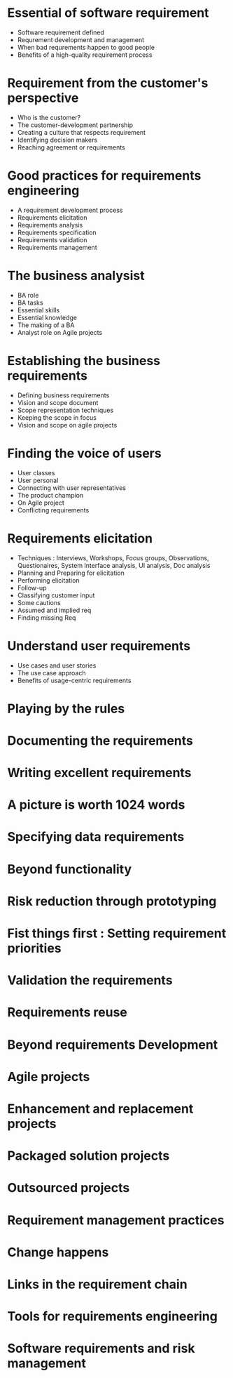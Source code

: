 # Essential of software requirement

- Software requirement defined
- Requrement development and management
- When bad requrements happen to good people
- Benefits of a high-quality requirement process

# Requirement from the customer's perspective

- Who is the customer?
- The customer-development partnership
- Creating a culture that respects requirement
- Identifying decision makers
- Reaching agreement or requirements

# Good practices for requirements engineering

- A requirement development process
- Requirements elicitation
- Requirements analysis
- Requirements specification
- Requirements validation
- Requirements management

# The business analysist

- BA role
- BA tasks
- Essential skills
- Essential knowledge
- The making of a BA
- Analyst role on Agile projects

# Establishing the business requirements

- Defining business requirements
- Vision and scope document
- Scope representation techniques
- Keeping the scope in focus
- Vision and scope on agile projects

# Finding the voice of users

- User classes
- User personal
- Connecting with user representatives
- The product champion
- On Agile project
- Conflicting requirements

# Requirements elicitation

- Techniques : Interviews, Workshops, Focus groups, Observations, Questionaires, System Interface analysis, UI analysis, Doc analysis
- Planning and Preparing for elicitation
- Performing elicitation
- Follow-up
- Classifying customer input
- Some cautions
- Assumed and implied req
- Finding missing Req

# Understand user requirements

- Use cases and user stories
- The use case approach
- Benefits of usage-centric requirements

# Playing by the rules

# Documenting the requirements

# Writing excellent requirements

# A picture is worth 1024 words

# Specifying data requirements

# Beyond functionality

# Risk reduction through prototyping

# Fist things first : Setting requirement priorities

# Validation the requirements

# Requirements reuse

# Beyond requirements Development

# Agile projects

# Enhancement and replacement projects

# Packaged solution projects

# Outsourced projects

# Requirement management practices

# Change happens

# Links in the requirement chain

# Tools for requirements engineering

# Software requirements and risk management
